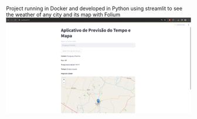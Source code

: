 Project running in Docker and developed in Python using streamlit to see the weather of any city and its map with Folium
![App rodando em localhost:8501](clima.png)
